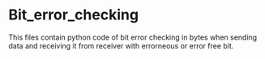 # Bit_error_checking
This files contain python code of bit error checking in bytes when sending data and receiving it from receiver with errorneous or error free bit.
